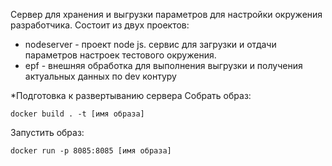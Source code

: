 Сервер для хранения и выгрузки параметров для настройки окружения разработчика.
Состоит из двух проектов:
- nodeserver - проект node js. сервис для загрузки и отдачи параметров настроек тестового окружения.
- epf - внешняя обработка для выполнения выгрузки и получения актуальных данных по dev контуру

*Подготовка к развертыванию сервера
Собрать образ:
```
docker build . -t [имя образа]
```

Запустить образ:
```
docker run -p 8085:8085 [имя образа]
```